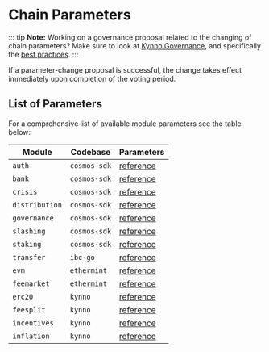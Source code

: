 <!--
order: 6
-->

# Chain Parameters

::: tip
**Note:** Working on a governance proposal related to the changing of chain parameters? Make sure to look at [Kynno Governance](overview.md), and specifically the [best practices](best_practices.md#parameter-change-proposal).
:::

If a parameter-change proposal is successful, the change takes effect immediately upon completion of the voting period.

## List of Parameters

For a comprehensive list of available module parameters see the table below:

| Module         | Codebase     | Parameters                                                                        |
| -------------- | ------------ | --------------------------------------------------------------------------------- |
| `auth`         | `cosmos-sdk` | [reference](https://docs.cosmos.network/main/modules/auth/06_params.html)         |
| `bank`         | `cosmos-sdk` | [reference](https://docs.cosmos.network/main/modules/bank/05_params.html)         |
| `crisis`       | `cosmos-sdk` | [reference](https://docs.cosmos.network/main/modules/crisis/04_params.html)       |
| `distribution` | `cosmos-sdk` | [reference](https://docs.cosmos.network/main/modules/distribution/06_events.html) |
| `governance`   | `cosmos-sdk` | [reference](https://docs.cosmos.network/main/modules/gov/06_params.html)          |
| `slashing`     | `cosmos-sdk` | [reference](https://docs.cosmos.network/main/modules/slashing/08_params.html)     |
| `staking`      | `cosmos-sdk` | [reference](https://docs.cosmos.network/main/modules/staking/08_params.html)      |
| `transfer`     | `ibc-go`     | [reference](https://github.com/cosmos/ibc-go/blob/main/docs/ibc/params.md)        |
| `evm`          | `ethermint`  | [reference](https://docs.kynno.dev/modules/evm/08_params.html)                    |
| `feemarket`    | `ethermint`  | [reference](https://docs.kynno.dev/modules/feemarket/07_params.html)              |
| `erc20`        | `kynno`      | [reference](https://docs.kynno.dev/modules/erc20/07_parameters.html)              |
| `feesplit`     | `kynno`      | [reference](https://docs.kynno.dev/modules/feesplit/07_parameters.html)                   |
| `incentives`   | `kynno`      | [reference](https://docs.kynno.dev/modules/incentives/07_parameters.html)         |
| `inflation`    | `kynno`      | [reference](https://docs.kynno.dev/modules/inflation/05_parameters.html)          |
